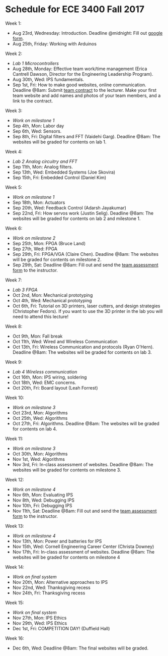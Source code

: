 # Schedule for ECE 3400 Fall 2017

Week 1:
* Aug 23rd, Wednesday: Introduction. Deadline @midnight: Fill out [google form](https://goo.gl/forms/G54ZCPmXbgT65QS32).
* Aug 25th, Friday: Working with Arduinos

Week 2:
* *Lab 1 Microcontrollers*
* Aug 28th, Monday: Effective team work/time management (Erica Cantrell Dawson, Director for the Engineering Leadership Program). 
* Aug 30th, Wed: IPS fundamentals. 
* Sep 1st, Fri: How to make good websites, online communication. Deadline @8am: Submit [team contract](./Teamwork/Team_Contract.md) to the lecturer. Make your first team website and add names and photos of your team members, and a link to the contract. 

Week 3:
* *Work on milestone 1*
* Sep 4th, Mon: Labor day
* Sep 6th, Wed: Sensors.
* Sep 8th, Fri: Digital filters and FFT (Vaidehi Garg). Deadline @8am: The websites will be graded for contents on lab 1.

Week 4:
* *Lab 2 Analog circuitry and FFT*
* Sep 11th, Mon: Analog filters.
* Sep 13th, Wed: Embedded Systems (Joe Skovira)
* Sep 15th, Fri: Embedded Control (Daniel Kim)

Week 5:
* *Work on milestone 1*
* Sep 18th, Mon: Actuators
* Sep 20th, Wed: Feedback Control (Adarsh Jayakumar)
* Sep 22nd, Fri: How servos work (Justin Selig). Deadline @8am: The websites will be graded for contents on lab 2 and milestone 1.

Week 6:
* *Work on milestone 2*
* Sep 25th, Mon: FPGA (Bruce Land)
* Sep 27th, Wed: FPGA
* Sep 29th, Fri: FPGA/VGA (Claire Chen). Deadline @8am: The websites will be graded for contents on milestone 2.
* Sep 29th, Sat: Deadline @8am: Fill out and send the [team assessment form](./Teamwork/GroupProcess-QualitativePeerSelfEval.docx) to the instructor.

Week 7:
* *Lab 3 FPGA*
* Oct 2nd, Mon: Mechanical prototyping
* Oct 4th, Wed: Mechanical prototyping 
* Oct 6th, Fri: Tutorial on 3D printers, laser cutters, and design strategies (Christopher Fedors). If you want to use the 3D printer in the lab you will need to attend this lecture! 

Week 8:
* Oct 9th, Mon: Fall break
* Oct 11th, Wed: Wired and Wireless Communication
* Oct 13th, Fri: Wireless Communication and protocols (Ryan O'Hern). Deadline @8am: The websites will be graded for contents on lab 3.

Week 9:
* *Lab 4 Wireless communication*
* Oct 16th, Mon: IPS wiring, soldering
* Oct 18th, Wed: EMC concerns. 
* Oct 20th, Fri: Board layout (Leah Forrest)

Week 10:
* *Work on milestone 3*
* Oct 23rd, Mon: Algorithms
* Oct 25th, Wed: Algorithms
* Oct 27th, Fri: Algorithms. Deadline @8am: The websites will be graded for contents on lab 4.

Week 11:
* *Work on milestone 3*
* Oct 30th, Mon: Algorithms
* Nov 1st, Wed: Algorithms
* Nov 3rd, Fri: In-class assessment of websites. Deadline @8am: The websites will be graded for contents on milestone 3.

Week 12:
* *Work on milestone 4*
* Nov 6th, Mon: Evaluating IPS
* Nov 8th, Wed: Debugging IPS
* Nov 10th, Fri: Debugging IPS
* Nov 11th, Sat: Deadline @8am: Fill out and send the [team assessment form](./Teamwork/GroupProcess-QualitativePeerSelfEval.docx) to the instructor.

Week 13:
* *Work on milestone 4*
* Nov 13th, Mon: Power and batteries for IPS
* Nov 15th, Wed: Cornell Engineering Career Center (Christa Downey)
* Nov 17th, Fri: In-class assessment of websites. Deadline @8am: The websites will be graded for contents on milestone 4

Week 14:
* *Work on final system*
* Nov 20th, Mon: Alternative approaches to IPS
* Nov 22nd, Wed: Thanksgiving recess
* Nov 24th, Fri: Thanksgiving recess

Week 15:
* *Work on final system*
* Nov 27th, Mon: IPS Ethics
* Nov 29th, Wed: IPS Ethics
* Dec 1st, Fri: COMPETITION DAY! (Duffield Hall)

Week 16:
- Dec 6th, Wed: Deadline @8am: The final websites will be graded.

